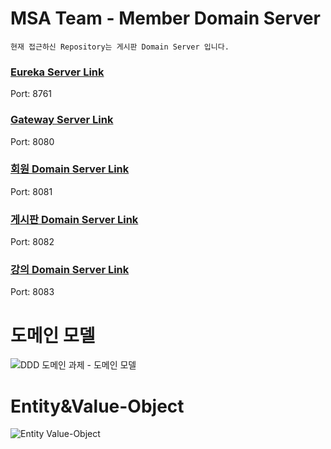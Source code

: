 # MSA Team - Member Domain Server

`현재 접근하신 Repository는 게시판 Domain Server 입니다.`

### [Eureka Server Link](https://github.com/powerstar13/msa-team-eureka)
Port: 8761
### [Gateway Server Link](https://github.com/powerstar13/msa-team-gateway)
Port: 8080
### [회원 Domain Server Link](https://github.com/powerstar13/msa-team-member)
Port: 8081
### [게시판 Domain Server Link](https://github.com/qpyu66/msa-community)
Port: 8082
### [강의 Domain Server Link](https://github.com/brightchul/CodestatesTeam2LectureService)
Port: 8083

# 도메인 모델
![DDD 도메인 과제 - 도메인 모델](https://user-images.githubusercontent.com/53042885/164647974-3815559b-298f-44f7-b7ba-d67c26d89320.jpg)

# Entity&Value-Object
![Entity Value-Object](https://user-images.githubusercontent.com/53042885/164648463-b47d5977-7357-4aad-b090-4bf4681bdd97.png)